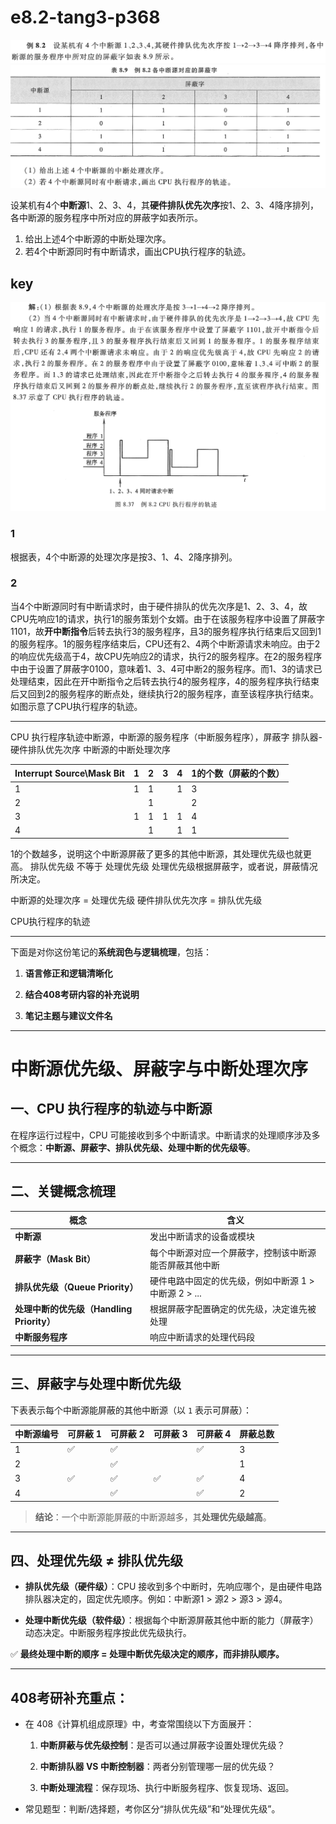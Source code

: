 
# e8.2-tang3-p368

![](assets/e8.2-tang3-p368-1.png)
![](assets/e8.2-tang3-p368-2.png)

设某机有4个**中断源**1、2、3、4，其**硬件排队优先次序**按1、2、3、4降序排列，各中断源的服务程序中所对应的屏蔽字如表所示。

1. 给出上述4个中断源的中断处理次序。
2. 若4个中断源同时有中断请求，画出CPU执行程序的轨迹。

## key

![](assets/e8.2-tang3-p368-key.png)

### 1

根据表，4个中断源的处理次序是按3、1、4、2降序排列。

### 2

当4个中断源同时有中断请求时，由于硬件排队的优先次序是1、2、3、4，故CPU先响应1的请求，执行1的服务策划个女婿。由于在该服务程序中设置了屏蔽字1101，故**开中断指令**后转去执行3的服务程序，且3的服务程序执行结束后又回到1的服务程序。1的服务程序结束后，CPU还有2、4两个中断源请求未响应。由于2的响应优先级高于4，故CPU先响应2的请求，执行2的服务程序。在2的服务程序中由于设置了屏蔽字0100，意味着1、3、4可中断2的服务程序。而1、3的请求已处理结束，因此在开中断指令之后转去执行4的服务程序，4的服务程序执行结束后又回到2的服务程序的断点处，继续执行2的服务程序，直至该程序执行结束。如图示意了CPU执行程序的轨迹。

---

CPU 执行程序轨迹中断源，中断源的服务程序（中断服务程序），屏蔽字
排队器-硬件排队优先次序
中断源的中断处理次序


| Interrupt Source\Mask Bit | 1   | 2   | 3   | 4   | 1的个数（屏蔽的个数） |
| ------------------------- | --- | --- | --- | --- | ----------- |
| 1                         | 1   | 1   |     | 1   | 3           |
| 2                         |     | 1   |     |     | 2           |
| 3                         | 1   | 1   | 1   | 1   | 4           |
| 4                         |     | 1   |     | 1   | 1           |

1的个数越多，说明这个中断源屏蔽了更多的其他中断源，其处理优先级也就更高。
排队优先级 不等于 处理优先级
处理优先级根据屏蔽字，或者说，屏蔽情况所决定。

中断源的处理次序 = 处理优先级
硬件排队优先次序 = 排队优先级

CPU执行程序的轨迹

---

下面是对你这份笔记的**系统润色与逻辑梳理**，包括：

1. **语言修正和逻辑清晰化**
    
2. **结合408考研内容的补充说明**
    
3. **笔记主题与建议文件名**
    

---

# 中断源优先级、屏蔽字与中断处理次序

## 一、CPU 执行程序的轨迹与中断源

在程序运行过程中，CPU 可能接收到多个中断请求。中断请求的处理顺序涉及多个概念：**中断源、屏蔽字、排队优先级、处理中断的优先级等**。

---

## 二、关键概念梳理

|概念|含义|
|---|---|
|**中断源**|发出中断请求的设备或模块|
|**屏蔽字（Mask Bit）**|每个中断源对应一个屏蔽字，控制该中断源能否屏蔽其他中断|
|**排队优先级（Queue Priority）**|硬件电路中固定的优先级，例如中断源 1 > 中断源 2 > ...|
|**处理中断的优先级（Handling Priority）**|根据屏蔽字配置确定的优先级，决定谁先被处理|
|**中断服务程序**|响应中断请求的处理代码段|

---

## 三、屏蔽字与处理中断优先级

下表表示每个中断源能屏蔽的其他中断源（以 `1` 表示可屏蔽）：

|中断源编号|可屏蔽 1|可屏蔽 2|可屏蔽 3|可屏蔽 4|屏蔽总数|
|---|---|---|---|---|---|
|1|✅|✅||✅|3|
|2||✅|||1|
|3|✅|✅|✅|✅|4|
|4||✅||✅|2|

> **结论**：一个中断源能屏蔽的中断源越多，其**处理优先级越高**。

---

## 四、处理优先级 ≠ 排队优先级

- **排队优先级（硬件级）**：CPU 接收到多个中断时，先响应哪个，是由硬件电路排队器决定的，固定优先顺序。例如：中断源1 > 源2 > 源3 > 源4。
    
- **处理中断优先级（软件级）**：根据每个中断源屏蔽其他中断的能力（屏蔽字）动态决定。中断服务程序按此优先级执行。
    

✅ **最终处理中断的顺序 = 处理中断优先级决定的顺序，而非排队顺序。**

---

## 408考研补充重点：

- 在 408《计算机组成原理》中，考查常围绕以下方面展开：
    
    1. **中断屏蔽与优先级控制**：是否可以通过屏蔽字设置处理优先级？
        
    2. **中断排队器 VS 中断控制器**：两者分别管理哪一层的优先级？
        
    3. **中断处理流程**：保存现场、执行中断服务程序、恢复现场、返回。
        
- 常见题型：判断/选择题，考你区分“排队优先级”和“处理优先级”。
    